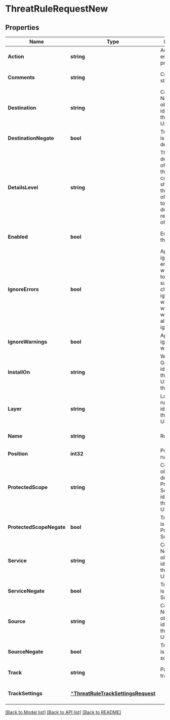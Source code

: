 # ThreatRuleRequestNew

## Properties
Name | Type | Description | Notes
------------ | ------------- | ------------- | -------------
**Action** | **string** | Action-the enforced profile. | [optional] [default to null]
**Comments** | **string** | Comments string. | [optional] [default to null]
**Destination** | **string** | Collection of Network objects identified by the name or UID. | [optional] [default to null]
**DestinationNegate** | **bool** | True if negate is set for destination. | [optional] [default to null]
**DetailsLevel** | **string** | The level of detail for some of the fields in the response can vary from showing only the UID value of the object to a fully detailed representation of the object. | [optional] [default to null]
**Enabled** | **bool** | Enable/Disable the rule. | [optional] [default to null]
**IgnoreErrors** | **bool** | Apply changes ignoring errors. You won&#39;t be able to publish such a changes. If ignore-warnings flag was omitted - warnings will also be ignored. | [optional] [default to null]
**IgnoreWarnings** | **bool** | Apply changes ignoring warnings. | [optional] [default to null]
**InstallOn** | **string** | Which Gateways identified by the name or UID to install the policy on. | [optional] [default to null]
**Layer** | **string** | Layer that the rule belongs to identified by the name or UID. | [default to null]
**Name** | **string** | Rule name. | [optional] [default to null]
**Position** | **int32** | Position in the rulebase. | [default to null]
**ProtectedScope** | **string** | Collection of objects defining Protected Scope identified by the name or UID. | [optional] [default to null]
**ProtectedScopeNegate** | **bool** | True if negate is set for Protected Scope. | [optional] [default to null]
**Service** | **string** | Collection of Network objects identified by the name or UID. | [optional] [default to null]
**ServiceNegate** | **bool** | True if negate is set for Service. | [optional] [default to null]
**Source** | **string** | Collection of Network objects identified by the name or UID. | [optional] [default to null]
**SourceNegate** | **bool** | True if negate is set for source. | [optional] [default to null]
**Track** | **string** | Packet tracking. | [optional] [default to null]
**TrackSettings** | [***ThreatRuleTrackSettingsRequest**](ThreatRuleTrackSettingsRequest.md) |  | [optional] [default to null]

[[Back to Model list]](../README.md#documentation-for-models) [[Back to API list]](../README.md#documentation-for-api-endpoints) [[Back to README]](../README.md)


